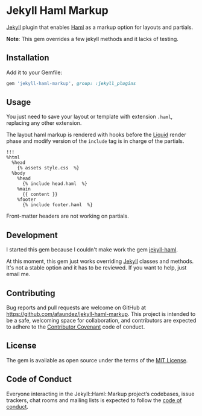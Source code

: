 # Jekyll Haml Markup

[Jekyll](https://jekyllrb.com) plugin that enables [Haml](http://haml.info) as a markup option for layouts and partials.

**Note**: This gem overrides a few jekyll methods and it lacks of testing.

## Installation

Add it to your Gemfile:

```ruby
gem 'jekyll-haml-markup', group: :jekyll_plugins
```

## Usage

You just need to save your layout or template with extension `.haml`, replacing any other extension.

The layout haml markup is rendered with hooks before the [Liquid](http://shopify.github.io/liquid/) render phase and modify version of the `include` tag is in charge of the partials.

```haml
!!!
%html
  %head
    {% assets style.css  %}
  %body
    %head
      {% include head.haml  %}
    %main
      {{ content }}
    %footer
      {% include footer.haml  %}
```

Front-matter headers are not working on partials.

## Development

I started this gem because I couldn't make work the gem [jekyll-haml](https://github.com/samvincent/jekyll-haml).

At this moment, this gem just works overriding [Jekyll](https://github.com/jekyll/jekyll) classes and methods. It's not a stable option and it has to be reviewed. If you want to help, just email me.

## Contributing

Bug reports and pull requests are welcome on GitHub at https://github.com/afaundez/jekyll-haml-markup. This project is intended to be a safe, welcoming space for collaboration, and contributors are expected to adhere to the [Contributor Covenant](http://contributor-covenant.org) code of conduct.

## License

The gem is available as open source under the terms of the [MIT License](https://opensource.org/licenses/MIT).

## Code of Conduct

Everyone interacting in the Jekyll::Haml::Markup project’s codebases, issue trackers, chat rooms and mailing lists is expected to follow the [code of conduct](https://github.com/[USERNAME]/jekyll-haml-markup/blob/master/CODE_OF_CONDUCT.md).
